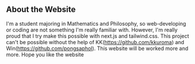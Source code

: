 ## About the Website
I'm a student majoring in Mathematics and Philosophy, so web-developing or coding are not something I'm really familiar with. However, I'm really proud that I try make this possible with next.js and tailwind.css. This project can't be possible without the help of KK(https://github.com/kkuroma) and Win(https://github.com/pongsaphol). This website will be worked more and more. Hope you like the website
